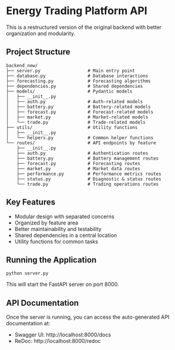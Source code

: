 # Energy Trading Platform API

This is a restructured version of the original backend with better organization and modularity.

## Project Structure

```
backend_new/
├── server.py                  # Main entry point
├── database.py                # Database interactions 
├── forecasting.py             # Forecasting algorithms
├── dependencies.py            # Shared dependencies
├── models/                    # Pydantic models
│   ├── __init__.py
│   ├── auth.py                # Auth-related models
│   ├── battery.py             # Battery-related models
│   ├── forecast.py            # Forecast-related models
│   ├── market.py              # Market-related models
│   └── trade.py               # Trade-related models
├── utils/                     # Utility functions
│   ├── __init__.py
│   └── helpers.py             # Common helper functions
└── routes/                    # API endpoints by feature
    ├── __init__.py
    ├── auth.py                # Authentication routes
    ├── battery.py             # Battery management routes
    ├── forecast.py            # Forecasting routes
    ├── market.py              # Market data routes
    ├── performance.py         # Performance metrics routes
    ├── status.py              # Diagnostic & status routes
    └── trade.py               # Trading operations routes
```

## Key Features

- Modular design with separated concerns
- Organized by feature area
- Better maintainability and testability
- Shared dependencies in a central location
- Utility functions for common tasks

## Running the Application

```
python server.py
```

This will start the FastAPI server on port 8000.

## API Documentation

Once the server is running, you can access the auto-generated API documentation at:

- Swagger UI: http://localhost:8000/docs
- ReDoc: http://localhost:8000/redoc 